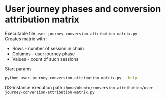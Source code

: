 # User journey phases and conversion attribution matrix
Executable file `user-journey-conversion-attribution-matrix.py`  
Creates matrix with :  
* Rows - number of session in chain  
* Columns - user journey phase  
* Values - count of such sessions  

Start params  
```bash
python user-journey-conversion-attribution-matrix.py --help
```
DS-instance execution path `/home/ubuntu/conversion-attribution/user-journey-conversion-attribution-matrix.py`
